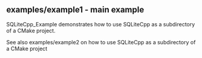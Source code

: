 examples/example1 - main example
--------------------------------

SQLiteCpp_Example demonstrates how to use SQLiteCpp as a subdirectory of a CMake project.

See also examples/example2 on how to use SQLiteCpp as a subdirectory of a CMake project
